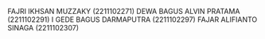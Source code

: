 FAJRI IKHSAN MUZZAKY (2211102271)
DEWA BAGUS ALVIN PRATAMA (2211102291)
I GEDE BAGUS DARMAPUTRA (2211102297)
FAJAR ALIFIANTO SINAGA (2211102307) 
